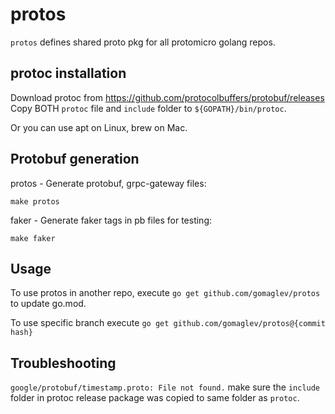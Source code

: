 # protos

`protos` defines shared proto pkg for all protomicro golang repos.

## protoc installation

Download protoc from https://github.com/protocolbuffers/protobuf/releases
Copy BOTH `protoc` file and `include` folder to `${GOPATH}/bin/protoc`.

Or you can use apt on Linux, brew on Mac.

## Protobuf generation

protos - Generate protobuf, grpc-gateway files:

```shell
make protos
```

faker - Generate faker tags in pb files for testing:

```shell
make faker
```

## Usage

To use protos in another repo, execute
`go get github.com/gomaglev/protos` to update go.mod.

To use specific branch execute
`go get github.com/gomaglev/protos@{commit hash}`

## Troubleshooting

`google/protobuf/timestamp.proto: File not found.`
make sure the `include` folder in protoc release package was copied to same folder as `protoc`.
